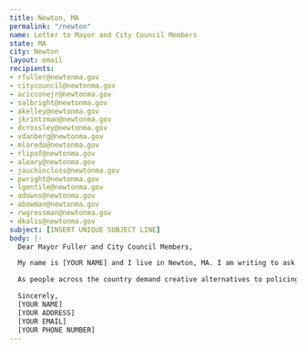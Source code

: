 ```yaml
---
title: Newton, MA
permalink: "/newton"
name: Letter to Mayor and City Council Members
state: MA
city: Newton
layout: email
recipients:
- rfuller@newtonma.gov
- citycouncil@newtonma.gov
- acicconejr@newtonma.gov
- salbright@newtonma.gov
- akelley@newtonma.gov
- jkrintzman@newtonma.gov
- dcrossley@newtonma.gov
- vdanberg@newtonma.gov
- mlaredo@newtonma.gov
- rlipof@newtonma.gov
- aleary@newtonma.gov
- jauchincloss@newtonma.gov
- pwright@newtonma.gov
- lgentile@newtonma.gov
- adowns@newtonma.gov
- abowman@newtonma.gov
- rwgrossman@newtonma.gov
- dkalis@newtonma.gov
subject: [INSERT UNIQUE SUBJECT LINE]
body: |-
  Dear Mayor Fuller and City Council Members,

  My name is [YOUR NAME] and I live in Newton, MA. I am writing to ask that you use your power to reject the proposed increase of $147k to the Newton Police Department’s FY21 budget. With a multi-billion dollar drop in revenue due to the many complications of COVID-19 and other departments losing money, an increase for the NPD budget does not make sense or benefit our city. This money should instead go toward the Library, Health & Human Services, Senior Services, Affordable Housing, Youth Services, treatment and healing for physical and mental health issues, accessible green energy jobs, or other community-building programs that benefit communities of color and low-income communities.

  As people across the country demand creative alternatives to policing, the last thing Newton needs is new police cruisers. Social service programs are what make our community safe, not more policing that leads to the murder and incarceration of Black people, Indigenous people, and people of color who are already disproportionately affected by the current economic and health crisis and by police brutality. If Newton is truly a town where Black Lives Matter, as was said to protestors at City Hall, then please demonstrate it through our tax dollars.

  Sincerely,
  [YOUR NAME]
  [YOUR ADDRESS]
  [YOUR EMAIL]
  [YOUR PHONE NUMBER]
---
```

